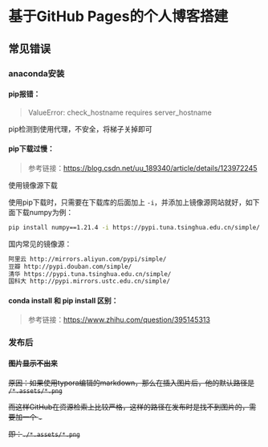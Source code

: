 # 基于GitHub Pages的个人博客搭建

## 常见错误

### anaconda安装

#### pip报错：

> ValueError: check_hostname requires server_hostname

pip检测到使用代理，不安全，将梯子关掉即可

#### pip下载过慢：

> 参考链接：https://blog.csdn.net/uu_189340/article/details/123972245

使用镜像源下载

使用pip下载时，只需要在下载库的后面加上 `-i`，并添加上镜像源网站就好，如下面下载numpy为例：

```bash
pip install numpy==1.21.4 -i https://pypi.tuna.tsinghua.edu.cn/simple/
```

国内常见的镜像源：

```bash
阿里云 http://mirrors.aliyun.com/pypi/simple/
豆瓣 http://pypi.douban.com/simple/
清华 https://pypi.tuna.tsinghua.edu.cn/simple/
国科大 http://pypi.mirrors.ustc.edu.cn/simple/
```

#### conda install 和 pip install 区别：

> 参考链接：https://www.zhihu.com/question/395145313

### 发布后

#### ~~图片显示不出来~~

~~原因：如果使用typora编辑的markdown，那么在插入图片后，他的默认路径是 `/*.assets/*.png`~~

~~而这样GitHub在资源检索上比较严格，这样的路径在发布时是找不到图片的，需要加一个 `.`~~

~~即：`./*.assets/*.png`~~
